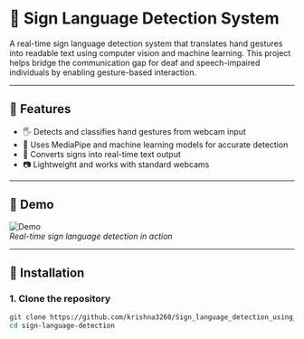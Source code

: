 # 🧠 Sign Language Detection System

A real-time sign language detection system that translates hand gestures into readable text using computer vision and machine learning. This project helps bridge the communication gap for deaf and speech-impaired individuals by enabling gesture-based interaction.

---

## 🚀 Features

- 🖐️ Detects and classifies hand gestures from webcam input
- 🧠 Uses MediaPipe and machine learning models for accurate detection
- 💬 Converts signs into real-time text output
- 📷 Lightweight and works with standard webcams

---

## 📸 Demo

![Demo](assets/demo.gif)  
*Real-time sign language detection in action*

---

## 📂 Installation

### 1. Clone the repository

```bash
git clone https://github.com/krishna3260/Sign_language_detection_using_ml.git
cd sign-language-detection
